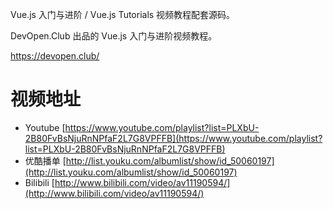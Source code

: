 Vue.js 入门与进阶 / Vue.js Tutorials 视频教程配套源码。

DevOpen.Club 出品的 Vue.js 入门与进阶视频教程。

https://devopen.club/

# 视频地址

* Youtube [https://www.youtube.com/playlist?list=PLXbU-2B80FvBsNjuRnNPfaF2L7G8VPFFB](https://www.youtube.com/playlist?list=PLXbU-2B80FvBsNjuRnNPfaF2L7G8VPFFB)
* 优酷播单 [http://list.youku.com/albumlist/show/id_50060197](http://list.youku.com/albumlist/show/id_50060197)  
* Bilibili [http://www.bilibili.com/video/av11190594/](http://www.bilibili.com/video/av11190594/)
